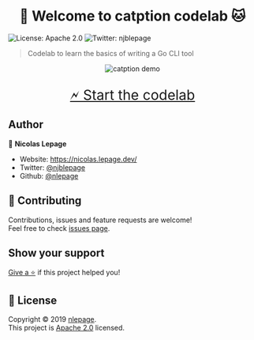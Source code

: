 <h1 align="center">👋 Welcome to catption codelab 🐱</h1>
<p>
  <a href="https://spdx.org/licenses/Apache-2.0.html" target="_blank" style="text-decoration: none;">
    <img alt="License: Apache 2.0" src="https://img.shields.io/badge/License-Apache 2.0-yellow.svg" />
  </a>
  <a href="https://twitter.com/njblepage" target="_blank" style="text-decoration: none;">
    <img alt="Twitter: njblepage" src="https://img.shields.io/twitter/follow/njblepage.svg?style=social" />
  </a>
</p>

> Codelab to learn the basics of writing a Go CLI tool

<p style="text-align: center;">
  <img alt="catption demo" src="https://raw.githubusercontent.com/nlepage/catption/master/demo.gif" />
</p>

<p style="font-size: 2em; text-align: center;">
  <a href="https://nlepage.github.io/catption/codelab?index=catption">🗲 Start the codelab</a>
</p>

## Author

👤 **Nicolas Lepage**

* Website: https://nicolas.lepage.dev/
* Twitter: [@njblepage](https://twitter.com/njblepage)
* Github: [@nlepage](https://github.com/nlepage)

## 🤝 Contributing

Contributions, issues and feature requests are welcome!<br />Feel free to check [issues page](https://github.com/nlepage/catption/issues).

## Show your support

[Give a ⭐️](https://github.com/nlepage/catption) if this project helped you!

## 📝 License

Copyright © 2019 [nlepage](https://github.com/nlepage).<br />
This project is [Apache 2.0](https://spdx.org/licenses/Apache-2.0.html) licensed.
